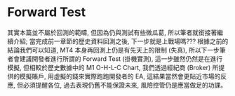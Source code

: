 # Forward Test
其實本篇並不屬於回測的範疇, 但因為仍與測試有些微瓜葛, 所以筆者就銜接著繼續介紹; 當完成前一章節的歷史資料回測之後, 下一步就是上戰場嗎??? 根據之前的結論我們可以知道, MT4 本身再回測上仍是有先天上的限制 (失真), 所以下一步筆者會建議開發者進行所謂的 Forward Test (掛機實測), 這一步雖然仍然是在進行模擬, 但相較於歷史數據中的 M1 O-H-L-C Chart, 我們透過經紀商 (Broker) 所提供的模擬賬戶, 用虛擬的錢來實際跑跑開發者的 EA, 這結果當然會更貼近市場的反應, 但必須提醒各位, 過去表現仍舊不能保證未來, 風險控管仍是應當做足的功課。

